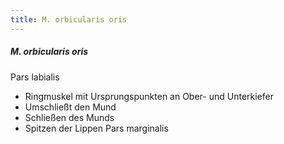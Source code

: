 ```yaml
---
title: M. orbicularis oris
---
```

##### M. orbicularis oris
Pars labialis
*   Ringmuskel mit Ursprungspunkten an Ober- und Unterkiefer
*   Umschließt den Mund
*   Schließen des Munds
*   Spitzen der Lippen
Pars marginalis